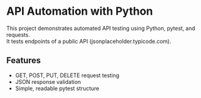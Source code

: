 # API Automation with Python

This project demonstrates automated API testing using Python, pytest, and requests.  
It tests endpoints of a public API (jsonplaceholder.typicode.com).

## Features
- GET, POST, PUT, DELETE request testing
- JSON response validation
- Simple, readable pytest structure
